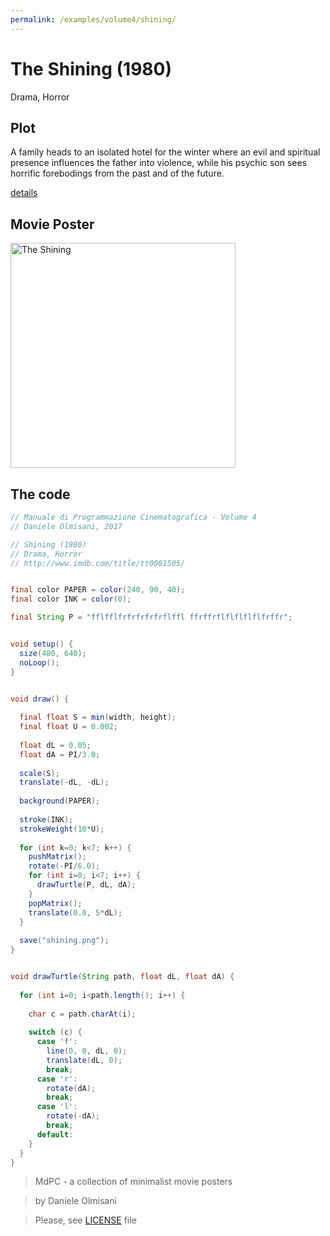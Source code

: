 ```yaml
---
permalink: /examples/volume4/shining/
---
```

# The Shining (1980)

Drama, Horror

## Plot
A family heads to an isolated hotel for the winter where an evil and spiritual presence influences the father into violence, while his psychic son sees horrific forebodings from the past and of the future.

[details](https://www.imdb.com/title/tt0081505/)

## Movie Poster
<img src="shining.png"  width="360px" title="The Shining">


## The code
```java
// Manuale di Programmazione Cinematografica - Volume 4
// Daniele Olmisani, 2017

// Shining (1980)
// Drama, Horror
// http://www.imdb.com/title/tt0081505/


final color PAPER = color(240, 90, 40);
final color INK = color(0);

final String P = "fflfflfrfrfrfrfrflffl ffrffrflflflflflfrffr";


void setup() {
  size(480, 640);
  noLoop();
}


void draw() {
  
  final float S = min(width, height);
  final float U = 0.002;
  
  float dL = 0.05;
  float dA = PI/3.0;
  
  scale(S);
  translate(-dL, -dL);
  
  background(PAPER);
  
  stroke(INK);
  strokeWeight(10*U);
  
  for (int k=0; k<7; k++) {
    pushMatrix();
    rotate(-PI/6.0);
    for (int i=0; i<7; i++) {
      drawTurtle(P, dL, dA);
    }
    popMatrix();
    translate(0.0, 5*dL);
  }
  
  save("shining.png");
}


void drawTurtle(String path, float dL, float dA) {
  
  for (int i=0; i<path.length(); i++) {
    
    char c = path.charAt(i);
    
    switch (c) {
      case 'f':
        line(0, 0, dL, 0);
        translate(dL, 0);
        break;
      case 'r':
        rotate(dA);
        break;
      case 'l':
        rotate(-dA);
        break;
      default:
    }
  }
}
```

> MdPC - a collection of minimalist movie posters

> by Daniele Olmisani

> Please, see [LICENSE](../../../LICENSE) file
